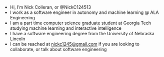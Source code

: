 * Hi, I’m Nick Colleran, or @NickC124513
* I work as a software engineer in autonomy and machine learning @ ALA Engineering
* I am a part time computer science graduate student at Georgia Tech studying machine learning and interactive intelligence
* I have a software engineering degree from the University of Nebraska Lincoln
* I can be reached at nickc1245@gmail.com if you are looking to collaborate, or talk about software engineering
